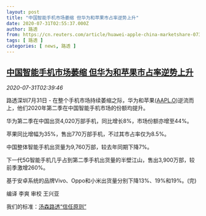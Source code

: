 ```yaml
---
layout: post
title: "中国智能手机市场萎缩 但华为和苹果市占率逆势上升"
date: 2020-07-31T02:55:37.000Z
author: 路透
from: https://cn.reuters.com/article/huawei-apple-china-marketshare-0731-idCNKCS24W0AG
tags: [ 路透 ]
categories: [ news, 路透 ]
---
```

<!--1596164137000-->
[中国智能手机市场萎缩 但华为和苹果市占率逆势上升](https://cn.reuters.com/article/huawei-apple-china-marketshare-0731-idCNKCS24W0AG)
------

<div>
<div><i>2020-07-31T02:39:46</i></div><div class="StandardArticleBody_body"><p>路透深圳7月31日 - 在整个手机市场持续萎缩之际，华为和苹果(<span id="symbol_AAPL.O_0"><a href="//www.reuters.com/companies/AAPL.O">AAPL.O</a></span>)逆流而上，他们2020年第二季在中国智能手机市场的份额均提升。 </p><p>华为第二季在中国出货4,020万部手机，同比增长8%，市场份额亦增至44%。 </p><p>苹果同比增幅为35%，售出770万部手机，不过其市占率仅为8.5%。 </p><p>中国整体智能手机出货量为9,760万部，较去年同期下降7%。 </p><p>下一代5G智能手机几乎占到第二季手机出货量的半壁江山，售出3,900万部，较前季激增260%。 </p><p>基于安卓系统的品牌Vivo、Oppo和小米出货量分别下降13%、19%和19%。(完)  </p><div class="Attribution_container"><div class="Attribution_attribution"><p class="Attribution_content">编译 李爽  审校 王兴亚 </p></div></div><div class="StandardArticleBody_trustBadgeContainer"><span class="StandardArticleBody_trustBadgeTitle">我们的标准：</span><span class="trustBadgeUrl"><a href="https://www.thomsonreuters.cn/content/dam/openweb/documents/pdf/china/brochures/about-us-1.pdf">汤森路透“信任原则”</a></span></div></div>
</div>
